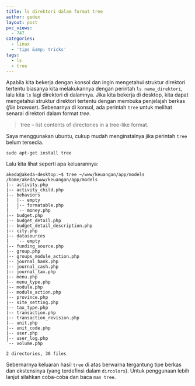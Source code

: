 ```yaml
---
title: ls direktori dalam format tree
author: gedex
layout: post
pvc_views:
  - 747
categories:
  - linux
  - 'tips &amp; tricks'
tags:
  - ls
  - tree
---
```


Apabila kita bekerja dengan konsol dan ingin mengetahui struktur direktori tertentu biasanya kita melakukannya dengan perintah `ls nama_direktori`, lalu kita `ls` lagi direktori di dalamnya. Jika kita bekerja di desktop, kita dapat mengetahui struktur direktori tertentu dengan membuka penjelajah berkas (*file browser*). Sebenarnya di konsol, ada perintah `tree` untuk melihat senarai direktori dalam format *tree*.

> tree – list contents of directories in a tree-like format.

Saya menggunakan ubuntu, cukup mudah menginstalnya jika perintah `tree` belum tersedia.

`sudo apt-get install tree`

Lalu kita lihat seperti apa keluarannya:

    akeda@akeda-desktop:~$ tree ~/www/keuangan/app/models
    /home/akeda/www/keuangan/app/models
    |-- activity.php
    |-- activity_child.php
    |-- behaviors
    |   |-- empty
    |   |-- formatable.php
    |   `-- money.php
    |-- budget.php
    |-- budget_detail.php
    |-- budget_detail_description.php
    |-- city.php
    |-- datasources
    |   `-- empty
    |-- funding_source.php
    |-- group.php
    |-- groups_module_action.php
    |-- journal_bank.php
    |-- journal_cash.php
    |-- journal_tax.php
    |-- menu.php
    |-- menu_type.php
    |-- module.php
    |-- module_action.php
    |-- province.php
    |-- site_setting.php
    |-- tax_type.php
    |-- transaction.php
    |-- transaction_revision.php
    |-- unit.php
    |-- unit_code.php
    |-- user.php
    |-- user_log.php
    `-- volume.php
    
    2 directories, 30 files
    



Sebernarnya keluaran hasil `tree` di atas berwarna tergantung tipe berkas dan ekstensinya (yang terdefinsi dalam `dircolors`). Untuk penggunaan lebih lanjut silahkan coba-coba dan baca `man tree`.

